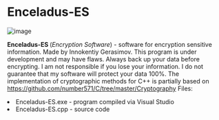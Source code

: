 # Enceladus-ES
![image](https://user-images.githubusercontent.com/99981781/177320894-95c9c5d1-edcd-4ff6-857c-3703ff56c4a0.png)

<b>Enceladus-ES </b>(<i>Encryption Software</i>) - software for encryption sensitive information. Made by Innokentiy Gerasimov.
This program is under development and may have flaws.
Always back up your data before encrypting. I am not responsible if you lose your information.
I do not guarantee that my software will protect your data 100%.
The implementation of cryptographic methods for C++ is partially based on https://github.com/number571/C/tree/master/Cryptography
Files:<li>Enceladus-ES.exe  - program compiled via Visual Studio </li><li>Enceladus-ES.cpp  - source code</li>
